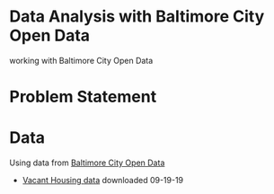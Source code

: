 # Data Analysis with Baltimore City Open Data
working with Baltimore City Open Data

# Problem Statement

# Data
Using data from [Baltimore City Open Data](https://data.baltimorecity.gov/)
- [Vacant Housing data](https://data.baltimorecity.gov/Housing-Development/Vacant-Buildings/qqcv-ihn5/data) downloaded 09-19-19 
